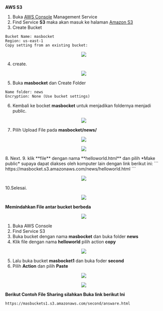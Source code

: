 **AWS S3**

1. Buka [AWS Console]() Management Service
2. Find Service **S3** maka akan masuk ke halaman [Amazon S3]()
3. Create Bucket
```
Bucket Name: masbocket
Region: us-east-1
Copy setting from an existing bucket:
```
<p align="center">
<img src="https://github.com/azispc/AWS/blob/master/result/s3_1.png">
</p>

4. create.

<p align="center">
<img src="https://github.com/azispc/AWS/blob/master/result/s3_2.png">
</p>

5. Buka **masbocket** dan Create Folder
```
Name folder: news
Encryption: None (Use bucket settings)
```
6. Kembali ke bocket **masbocket** untuk menjadikan foldernya menjadi public.

<p align="center">
<img src="https://github.com/azispc/AWS/blob/master/result/s3_5.png">
</p>

7. Pilih Upload File pada **masbocket/news/**
<p align="center">
<img src="https://github.com/azispc/AWS/blob/master/result/s3_3.png">
</p>

<p align="center">
<img src="https://github.com/azispc/AWS/blob/master/result/s3_4.png">
</p>
8. Next.
9. klik **file** dengan nama **helloworld.html** dan pilih *Make public* supaya dapat diakses oleh komputer lain dengan link berikut ini:
```
https://masbocket.s3.amazonaws.com/news/helloworld.html
```
<p align="center">
<img src="https://github.com/azispc/AWS/blob/master/result/hello_1.png">
</p>

10.Selesai.
<p align="center">
<img src="https://github.com/azispc/AWS/blob/master/result/hello_2.png">
</p>



**Memindahkan File antar bucket berbeda**

<p align="center">
<img src="https://github.com/azispc/AWS/blob/master/result/hello_6.png">
</p>

1. Buka AWS Console
2. Find Service S3
3. Buka bucket dengan nama **masbocket** dan buka folder **news**
4. Klik file dengan nama **helloworld** pilih action **copy**

<p align="center">
<img src="https://github.com/azispc/AWS/blob/master/result/hello_3.png">
</p>

5. Lalu buka bucket **masbocket1** dan buka foder **second**
6. Pilih **Action** dan pilih **Paste**

<p align="center">
<img src="https://github.com/azispc/AWS/blob/master/result/hello_4.png">
</p>

<p align="center">
<img src="https://github.com/azispc/AWS/blob/master/result/hello_5.png">
</p>


**Berikut Contoh File Sharing silahkan Buka link berikut Ini**

```
https://masbuckets1.s3.amazonaws.com/second/answare.html
```
